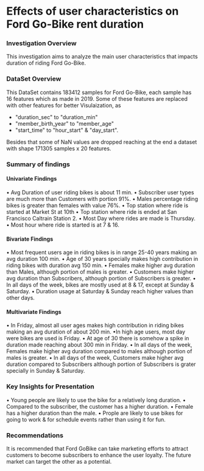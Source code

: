 # Effects of user characteristics on Ford Go-Bike rent duration

### Investigation Overview
This investigation aims to analyze the main user characteristics that impacts duration of riding Ford Go-Bike.

### DataSet Overview
This DataSet contains 183412 samples for Ford Go-Bike, each sample has 16 features which as made in 2019. Some of these features are replaced with
other features for better Visulaization, as

* "duration_sec" to "duration_min"
* "member_birth_year" to "member_age"
* "start_time" to "hour_start" & "day_start".

Besides that some of NaN values are dropped reaching at the end a dataset with shape 171305 samples x 20 features.

### Summary of findings

#### Univariate Findings
• Avg Duration of user riding bikes is about 11 min.
• Subscriber user types are much more than Customers with portion 91%.
• Males percentage riding bikes is greater than females with value 76%.
• Top station where ride is started at Market St at 10th
• Top station where ride is ended at San Francisco Caltrain Station 2.
• Most Day where rides are made is Thursday.
• Most hour where ride is started is at 7 & 16.

#### Bivariate Findings
• Most frequent users age in riding bikes is in range 25-40 years making an avg duration 100 min.
• Age of 30 years specially makes high contribution in riding bikes with duration avg 150 min.
• Females make higher avg duration than Males, although portion of males is greater.
• Customers make higher avg duration than Subscribers, although portion of Subscribers is greater.
• In all days of the week, bikes are mostly used at 8 & 17, except at Sunday & Saturday.
• Duration usage at Saturday & Sunday reach higher values than other days.

#### Multivariate Findings
• In Friday, almost all user ages makes high contribution in riding bikes making an avg duration of about 200 min.
•In high age users, most day were bikes are used is Friday.
• At age of 30 there is somehow a spike in duration made reaching about 300 min in Friday.
• In all days of the week, Females make higher avg duration compared to males although portion of males is greater.
• In all days of the week, Customers make higher avg duration compared to Subscribers although portion of Subscribers is grater specially in Sunday &
Saturday.

### Key Insights for Presentation
• Young people are likely to use the bike for a relatively long duration.
• Compared to the subscriber, the customer has a higher duration.
• Female has a higher duration than the male.
• Prople are likely to use bikes for going to work & for schedule events rather than using it for fun.

### Recommendations
It is recommended that Ford GoBike can take marketing efforts to attract customers to become subscribers to enhance the user loyalty. The future market can
target the other as a potential.
